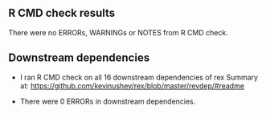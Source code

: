 ## R CMD check results
There were no ERRORs, WARNINGs or NOTES from R CMD check.

## Downstream dependencies

* I ran R CMD check on all 16 downstream dependencies of rex
  Summary at: https://github.com/kevinushey/rex/blob/master/revdep/#readme

* There were 0 ERRORs in downstream dependencies.
